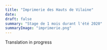 ```yaml
---
title: "Imprimerie des Hauts de Vilaine"
date: 
draft: false
summary: "Stage de 1 mois durant l'été 2020"
summaryImage: "imprimerie.png"
---
```

Translation in progress
